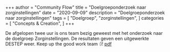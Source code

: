 +++
author = "Community Flow"
title = "Doelgroeponderzoek naar zorginstellingen"
date = "2020-09-09"
description = "Doelgroeponderzoek naar zorginstellingen"
tags = [
    "Doelgroep",
    "zorginstellingen",
]
categories = [
    "Concepts & Creation",
]
+++

De afgelopen twee uur is ons team bezig geweest met het onderzoek naar de doelgroep Zorginstellingen. De resultaten geven een uitgewerkte DESTEP weer. Keep up the good work team :)!
[pdf](/documents/doelgroepanalyse.pdf)
